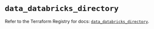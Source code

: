 # `data_databricks_directory`

Refer to the Terraform Registry for docs: [`data_databricks_directory`](https://registry.terraform.io/providers/databricks/databricks/1.96.0/docs/data-sources/directory).
